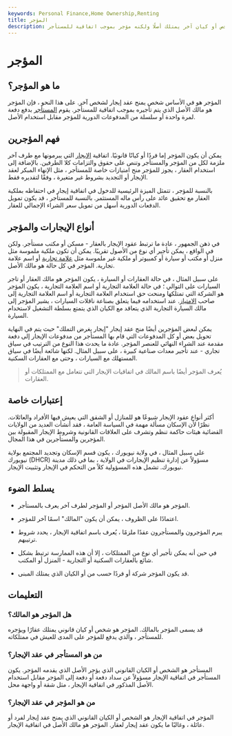 ```yaml
---
keywords: Personal Finance,Home Ownership,Renting
title: المؤجر
description: المؤجر هو شخص أو كيان آخر يمتلك أصلًا ولكنه مؤجر بموجب اتفاقية للمستأجر.
---
```


# المؤجر
## ما هو المؤجر؟

المؤجر هو في الأساس شخص يمنح عقد إيجار لشخص آخر. على هذا النحو ، فإن المؤجر هو مالك الأصل الذي يتم تأجيره بموجب اتفاقية للمستأجر. يقوم [المستأجر](/lessee) بدفع دفعة لمرة واحدة أو سلسلة من المدفوعات الدورية للمؤجر مقابل استخدام الأصل.

## فهم المؤجرين

يمكن أن يكون المؤجر إما فردًا أو كيانًا قانونيًا. اتفاقية [الإيجار](/lease) التي يبرمونها مع طرف آخر ملزمة لكل من المؤجر والمستأجر وتنص على حقوق والتزامات كلا الطرفين. بالإضافة إلى استخدام العقار ، يجوز للمؤجر منح امتيازات خاصة للمستأجر ، مثل الإنهاء المبكر لعقد الإيجار أو التجديد بشروط غير متغيرة ، وفقًا لتقديره فقط.

بالنسبة للمؤجر ، تتمثل الميزة الرئيسية للدخول في اتفاقية إيجار في احتفاظه بملكية العقار مع تحقيق عائد على رأس ماله المستثمر. بالنسبة للمستأجر ، قد يكون تمويل الدفعات الدورية أسهل من تمويل سعر الشراء الإجمالي للعقار.

## أنواع الإيجارات والمؤجر

في ذهن الجمهور ، عادة ما ترتبط عقود الإيجار بالعقار - مسكن أو مكتب مستأجر. ولكن في الواقع ، يمكن تأجير أي نوع من الأصول تقريبًا. يمكن أن تكون ملكية ملموسة مثل منزل أو مكتب أو سيارة أو كمبيوتر أو ملكية غير ملموسة مثل [علامة تجارية](/trademark) أو اسم علامة تجارية. المؤجر في كل حالة هو مالك الأصل.

على سبيل المثال ، في حالة العقارات أو السيارة ، يكون المؤجر هو مالك العقار أو تاجر السيارات على التوالي ؛ في حالة العلامة التجارية أو اسم العلامة التجارية ، يكون المؤجر هو الشركة التي تمتلكها ومنحت حق استخدام العلامة التجارية أو اسم العلامة التجارية إلى صاحب [الامتياز](/franchisee). عند استخدامه فيما يتعلق بصناعة ناقلات السيارات ، يشير المؤجر إلى مالك السيارة التجارية الذي يتعاقد مع الكيان الذي يتمتع بسلطة التشغيل لاستخدام السيارة.

يمكن لبعض المؤجرين أيضًا منح عقد إيجار "إيجار بغرض التملك" حيث يتم في النهاية تحويل بعض أو كل المدفوعات التي قام بها المستأجر من مدفوعات الإيجار إلى دفعة مقدمة عند الشراء النهائي للعنصر المؤجر. عادة ما يحدث هذا النوع من الترتيب في سياق تجاري - عند تأجير معدات صناعية كبيرة ، على سبيل المثال. لكنها شائعة أيضًا في سياق المستهلك مع السيارات ، وحتى مع العقارات السكنية.

> يُعرف المؤجر أيضًا باسم المالك في اتفاقيات الإيجار التي تتعامل مع الممتلكات أو العقارات.

>

## إعتبارات خاصة

أكثر أنواع عقود الإيجار شيوعًا هو للمنازل أو الشقق التي يعيش فيها الأفراد والعائلات. نظرًا لأن الإسكان مسألة مهمة في السياسة العامة ، فقد أنشأت العديد من الولايات القضائية هيئات حاكمة تنظم وتشرف على العلاقات القانونية وشروط الإيجار المقبولة بين المؤجرين والمستأجرين في هذا المجال.

على سبيل المثال ، في ولاية نيويورك ، يكون قسم الإسكان وتجديد المجتمع بولاية نيويورك (DHCR) مسؤولاً عن إدارة تنظيم الإيجارات في الولاية ، بما في ذلك مدينة نيويورك. تشمل هذه المسؤولية كلاً من التحكم في الإيجار وتثبيت الإيجار.

## يسلط الضوء

- المؤجر هو مالك الأصل المؤجر أو المؤجر لطرف آخر يعرف بالمستأجر.

- اعتمادًا على الظروف ، يمكن أن يكون "المالك" اسمًا آخر للمؤجر.

- يبرم المؤجرون والمستأجرون عقدًا ملزمًا ، يُعرف باسم اتفاقية الإيجار ، يحدد شروط ترتيبهم.

- في حين أنه يمكن تأجير أي نوع من الممتلكات ، إلا أن هذه الممارسة ترتبط بشكل شائع بالعقارات السكنية أو التجارية - المنزل أو المكتب.

- قد يكون المؤجر شركة أو فردًا حسب من أو الكيان الذي يمتلك المبنى.

## التعليمات

### هل المؤجر هو المالك؟

قد يسمى المؤجر بالمالك. المؤجر هو شخص أو كيان قانوني يمتلك عقارًا ويؤجره للمستأجر ، والذي يدفع للمؤجر على المدى للعيش في ممتلكاته.

### من هو المستأجر في عقد الإيجار؟

المستأجر هو الشخص أو الكيان القانوني الذي يؤجر الأصل الذي يقدمه المؤجر. يكون المستأجر في اتفاقية الإيجار مسؤولاً عن سداد دفعة أو دفعة إلى المؤجر مقابل استخدام الأصل المذكور في اتفاقية الإيجار ، مثل شقة أو واجهة محل.

### من هو المؤجر في عقد الإيجار؟

المؤجر في اتفاقية الإيجار هو الشخص أو الكيان القانوني الذي يمنح عقد إيجار لفرد أو عائلة ، وغالبًا ما يكون عقد إيجار لعقار. المؤجر هو مالك الأصل في اتفاقية الإيجار.

